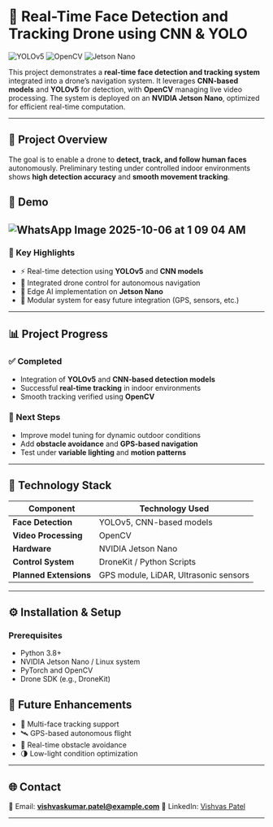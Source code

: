 # 🚁 Real-Time Face Detection and Tracking Drone using CNN & YOLO

![YOLOv5](https://img.shields.io/badge/YOLOv5-Object%20Detection-red) ![OpenCV](https://img.shields.io/badge/OpenCV-Computer%20Vision-blue) ![Jetson Nano](https://img.shields.io/badge/Jetson%20Nano-Edge%20AI-green)

This project demonstrates a **real-time face detection and tracking system** integrated into a drone’s navigation system. It leverages **CNN-based models** and **YOLOv5** for detection, with **OpenCV** managing live video processing. The system is deployed on an **NVIDIA Jetson Nano**, optimized for efficient real-time computation.

---

## 🎯 Project Overview

The goal is to enable a drone to **detect, track, and follow human faces** autonomously. Preliminary testing under controlled indoor environments shows **high detection accuracy** and **smooth movement tracking**.

## 🎥 Demo
![WhatsApp Image 2025-10-06 at 1 09 04 AM](https://github.com/user-attachments/assets/58b6c6b6-a60b-4774-b7f9-496e80a6e874)
---

### 🔹 Key Highlights

* ⚡ Real-time detection using **YOLOv5** and **CNN models**
* 🧭 Integrated drone control for autonomous navigation
* 🧠 Edge AI implementation on **Jetson Nano**
* 🧩 Modular system for easy future integration (GPS, sensors, etc.)

---

## 📊 Project Progress

### ✅ Completed

* Integration of **YOLOv5** and **CNN-based detection models**
* Successful **real-time tracking** in indoor environments
* Smooth tracking verified using **OpenCV**

### 🔄 Next Steps

* Improve model tuning for dynamic outdoor conditions
* Add **obstacle avoidance** and **GPS-based navigation**
* Test under **variable lighting** and **motion patterns**

---

## 🧠 Technology Stack

| Component              | Technology Used                       |
| ---------------------- | ------------------------------------- |
| **Face Detection**     | YOLOv5, CNN-based models              |
| **Video Processing**   | OpenCV                                |
| **Hardware**           | NVIDIA Jetson Nano                    |
| **Control System**     | DroneKit / Python Scripts             |
| **Planned Extensions** | GPS module, LiDAR, Ultrasonic sensors |

---

## ⚙️ Installation & Setup

### Prerequisites

* Python 3.8+
* NVIDIA Jetson Nano / Linux system
* PyTorch and OpenCV
* Drone SDK (e.g., DroneKit)

## 🚧 Future Enhancements

* 🔁 Multi-face tracking support
* 🛰️ GPS-based autonomous flight
* 🚧 Real-time obstacle avoidance
* 🌗 Low-light condition optimization

---

## 🌐 Contact

📧 Email: **[vishvaskumar.patel@example.com](vkpatel7853@gmail.com)**
🔗 LinkedIn: [Vishvas Patel](https://www.linkedin.com/in/vishvas-patel-6a706b21a/)

---
